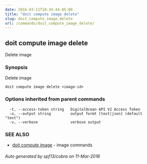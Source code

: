 ```yaml
---
date: 2016-03-11T10:34:44-05:00
title: "doit compute image delete"
slug: doit_compute_image_delete
url: /commands/doit_compute_image_delete/
---
```

## doit compute image delete

Delete image

### Synopsis


Delete image

```
doit compute image delete <image-id>
```

### Options inherited from parent commands

```
  -t, --access-token string   DigitalOcean API V2 Access Token
  -o, --output string         output formt [text|json] (default "text")
  -v, --verbose               verbose output
```

### SEE ALSO
* [doit compute image](/commands/doit_compute_image/)	 - image commands

###### Auto generated by spf13/cobra on 11-Mar-2016
